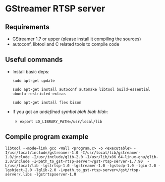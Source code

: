 # GStreamer RTSP server

## Requirements

- GStreamer 1.7 or upper (please install it compiling the sources)
- autoconf, libtool and C related tools to compile code

## Useful commands

- Install basic deps:

    `sudo apt-get update`
    
	`sudo apt-get install autoconf automake libtool build-essential ubuntu-restricted-extras`
	
	`sudo apt-get install flex bison`

- If you got an *undefined symbol blah blah blah*:

  - `export LD_LIBRARY_PATH=/usr/local/lib`




## Compile program example


`libtool --mode=link gcc -Wall <program.c> -o <executable> -I/usr/local/include/gstreamer-1.0 -I/usr/local/lib/gstreamer-1.0/include -I/usr/include/glib-2.0 -I/usr/lib/x86_64-linux-gnu/glib-2.0/include -I<path_to_gst-rtsp-server>/gst-rtsp-server-1.7.90  -L/usr/local/lib -lgstrtsp-1.0 -lgstreamer-1.0 -lgstsdp-1.0 -lgio-2.0 -lgobject-2.0 -lglib-2.0 -L<path_to_gst-rtsp-server>/gst/rtsp-server/.libs -lgstrtspserver-1.0`
